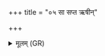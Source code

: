 +++
title = "०५ सा सप्त ऋषीन्"

+++
<details><summary>मूलम् (GR)</summary>

(…) सा सप्त ऋषीन् आगच्छत् +++(see 1a)+++  
तां सप्त ऋषय उपाह्वयन्त ब्रह्मण्वत्य् एहीति ।  
तस्याः सोमो वत्स आसीच् छन्दःपात्रं पात्रम् ।  
तां बृहस्पतिर् आङ्गिरसो ऽधोक् तां ब्रह्म च तपश् चाधोक् ।  
तद् ब्रह्म च तपश् च सप्त ऋषय उप (…) ॥ +++(see 1ef)+++
</details>